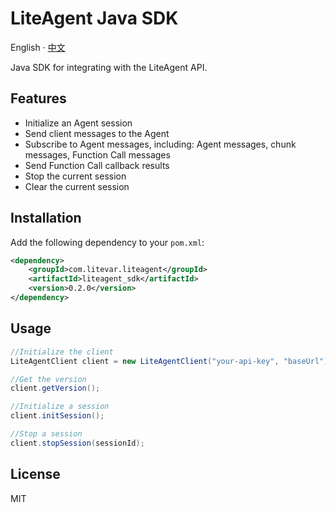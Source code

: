 # LiteAgent Java SDK

English · [中文](README-zh_CN.md)

Java SDK for integrating with the LiteAgent API.

## Features

- Initialize an Agent session
- Send client messages to the Agent
- Subscribe to Agent messages, including: Agent messages, chunk messages, Function Call messages
- Send Function Call callback results
- Stop the current session
- Clear the current session

## Installation

Add the following dependency to your `pom.xml`:

```xml
<dependency>
    <groupId>com.litevar.liteagent</groupId>
    <artifactId>liteagent_sdk</artifactId>
    <version>0.2.0</version>
</dependency>
```

## Usage
```java
//Initialize the client
LiteAgentClient client = new LiteAgentClient("your-api-key", "baseUrl");

//Get the version
client.getVersion();

//Initialize a session
client.initSession();

//Stop a session
client.stopSession(sessionId);

```

## License

MIT
